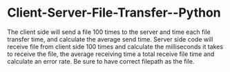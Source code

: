 # Client-Server-File-Transfer--Python
The client side will send a file 100 times to the server and time each file transfer time, and calculate the average send time. Server side code will receive file from client side 100 times and calculate the milliseconds it takes to receive the file, the average receiving time a total receive file time and calculate an error rate. Be sure to have correct filepath as the file.
